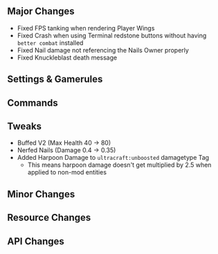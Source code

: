 ## Major Changes
- Fixed FPS tanking when rendering Player Wings
- Fixed Crash when using Terminal redstone buttons without having `better combat` installed
- Fixed Nail damage not referencing the Nails Owner properly
- Fixed Knuckleblast death message
## Settings & Gamerules
## Commands
## Tweaks
- Buffed V2 (Max Health 40 -> 80)
- Nerfed Nails (Damage 0.4 -> 0.35)
- Added Harpoon Damage to `ultracraft:unboosted` damagetype Tag
  - This means harpoon damage doesn't get multiplied by 2.5 when applied to non-mod entities
## Minor Changes
## Resource Changes
## API Changes
